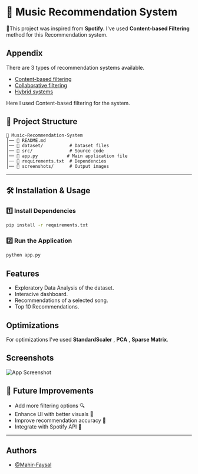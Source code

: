 
# 🎵 Music Recommendation System


📝This project was inspired from **Spotify**. I've used **Content-based Filtering** method for this Recommendation system.


## Appendix

There are 3 types of recommendation systems available.
 - [Content-based filtering](https://www.geeksforgeeks.org/what-are-recommender-systems/)
 - [Collaborative filtering](https://www.geeksforgeeks.org/what-are-recommender-systems/)
 - [Hybrid systems](https://www.geeksforgeeks.org/what-are-recommender-systems/)

Here I used Content-based filtering for the system. 

## 📂 Project Structure

```
📁 Music-Recommendation-System
│── 📄 README.md
│── 📂 dataset/          # Dataset files
│── 📂 src/              # Source code
│── 📄 app.py           # Main application file
│── 📄 requirements.txt  # Dependencies
│── 📂 screenshots/      # Output images
```

---



## 🛠 Installation & Usage

### 1️⃣ Install Dependencies
```bash
pip install -r requirements.txt
```

### 2️⃣ Run the Application
```bash
python app.py
```

    
## Features
- Exploratory Data Analysis of the dataset.
- Interacive dashboard.
- Recommendations of a selected song.
- Top 10 Recommendations.


## Optimizations

For optimizations I've used **StandardScaler** , **PCA** , 
 **Sparse Matrix**.



## Screenshots

![App Screenshot](https://via.placeholder.com/468x300?text=App+Screenshot+Here)


## 📌 Future Improvements

- Add more filtering options 🔍
- Enhance UI with better visuals 🎨
- Improve recommendation accuracy 📡
- Integrate with Spotify API 🎼

---


## Authors

- [@Mahir-Faysal](https://github.com/Mahir-Faysal)

